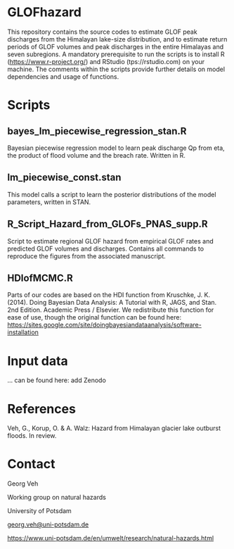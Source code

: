 # GLOFhazard

This repository contains the source codes to estimate GLOF peak discharges from the Himalayan lake-size distribution, 
and to estimate return periods of GLOF volumes and peak discharges in the entire Himalayas and seven subregions.
A mandatory prerequisite to run the scripts is to install R (https://www.r-project.org/) and 
RStudio (tps://rstudio.com) on your machine. The comments within the scripts provide further details on model dependencies
and usage of functions. 


# Scripts

## bayes_lm_piecewise_regression_stan.R

Bayesian piecewise regression model to learn peak discharge Qp from eta, the product of flood volume and the breach rate. Written in R.

## lm_piecewise_const.stan

This model calls a script to learn the posterior distributions of the model parameters, written in STAN.

## R_Script_Hazard_from_GLOFs_PNAS_supp.R

Script to estimate regional GLOF hazard from empirical GLOF rates and predicted GLOF volumes and discharges. Contains all commands to reproduce the figures from the associated manuscript.

## HDIofMCMC.R

Parts of our codes are based on the HDI function from Kruschke, J. K. (2014). Doing Bayesian Data Analysis: 
A Tutorial with R, JAGS, and Stan. 2nd Edition. Academic Press / Elsevier. We redistribute this function for ease of use, though the original function can be found here: https://sites.google.com/site/doingbayesiandataanalysis/software-installation


# Input data

... can be found here: add Zenodo


# References

Veh, G., Korup, O. & A. Walz: Hazard from Himalayan glacier lake outburst floods. In review.

# Contact

Georg Veh

Working group on natural hazards

University of Potsdam

georg.veh@uni-potsdam.de

https://www.uni-potsdam.de/en/umwelt/research/natural-hazards.html
